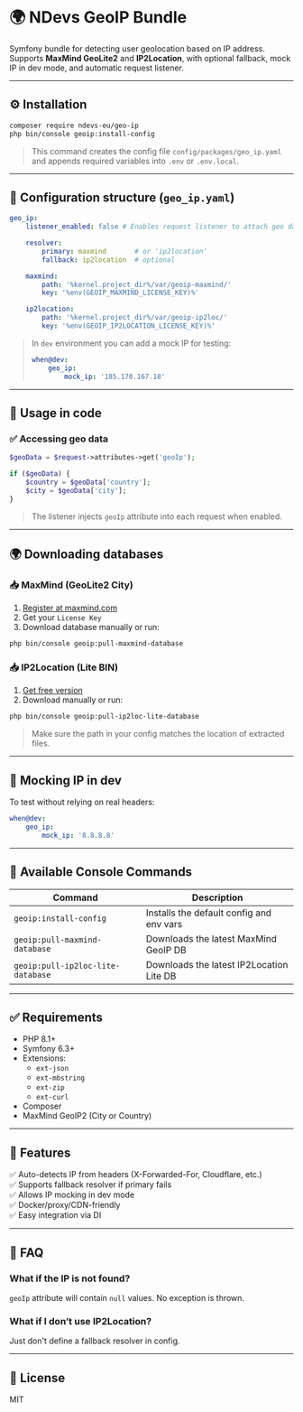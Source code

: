 # 🌍 NDevs GeoIP Bundle

Symfony bundle for detecting user geolocation based on IP address.  
Supports **MaxMind GeoLite2** and **IP2Location**, with optional fallback, mock IP in dev mode, and automatic request listener.

---

## ⚙️ Installation

```bash
composer require ndevs-eu/geo-ip
php bin/console geoip:install-config
```

> This command creates the config file `config/packages/geo_ip.yaml`  
> and appends required variables into `.env` or `.env.local`.

---

## 📁 Configuration structure (`geo_ip.yaml`)

```yaml
geo_ip:
    listener_enabled: false # Enables request listener to attach geo data

    resolver:
        primary: maxmind       # or 'ip2location'
        fallback: ip2location  # optional

    maxmind:
        path: '%kernel.project_dir%/var/geoip-maxmind/'
        key: '%env(GEOIP_MAXMIND_LICENSE_KEY)%'

    ip2location:
        path: '%kernel.project_dir%/var/geoip-ip2loc/'
        key: '%env(GEOIP_IP2LOCATION_LICENSE_KEY)%'
```

> In `dev` environment you can add a mock IP for testing:
>
> ```yaml
> when@dev:
>     geo_ip:
>         mock_ip: '185.170.167.18'
> ```

---

## 🧪 Usage in code

### ✅ Accessing geo data

```php
$geoData = $request->attributes->get('geoIp');

if ($geoData) {
    $country = $geoData['country'];
    $city = $geoData['city'];
}
```

> The listener injects `geoIp` attribute into each request when enabled.

---

## 🌍 Downloading databases

### 📥 MaxMind (GeoLite2 City)

1. [Register at maxmind.com](https://www.maxmind.com/en/geolite2/signup)
2. Get your `License Key`
3. Download database manually or run:

```bash
php bin/console geoip:pull-maxmind-database
```

### 📥 IP2Location (Lite BIN)

1. [Get free version](https://lite.ip2location.com/)
2. Download manually or run:

```bash
php bin/console geoip:pull-ip2loc-lite-database
```

> Make sure the path in your config matches the location of extracted files.

---

## 🧪 Mocking IP in dev

To test without relying on real headers:

```yaml
when@dev:
    geo_ip:
        mock_ip: '8.8.8.8'
```

---

## 🧰 Available Console Commands

| Command                                | Description                                  |
|----------------------------------------|----------------------------------------------|
| `geoip:install-config`                 | Installs the default config and env vars     |
| `geoip:pull-maxmind-database`          | Downloads the latest MaxMind GeoIP DB        |
| `geoip:pull-ip2loc-lite-database`      | Downloads the latest IP2Location Lite DB     |

---

## ✅ Requirements

- PHP 8.1+
- Symfony 6.3+
- Extensions:
  - `ext-json`
  - `ext-mbstring`
  - `ext-zip`
  - `ext-curl`
- Composer
- MaxMind GeoIP2 (City or Country)

---

## 📌 Features

✅ Auto-detects IP from headers (X-Forwarded-For, Cloudflare, etc.)  
✅ Supports fallback resolver if primary fails  
✅ Allows IP mocking in dev mode  
✅ Docker/proxy/CDN-friendly  
✅ Easy integration via DI

---

## 🙋 FAQ

### What if the IP is not found?

`geoIp` attribute will contain `null` values. No exception is thrown.

### What if I don’t use IP2Location?

Just don't define a fallback resolver in config.

---

## 📄 License

MIT
